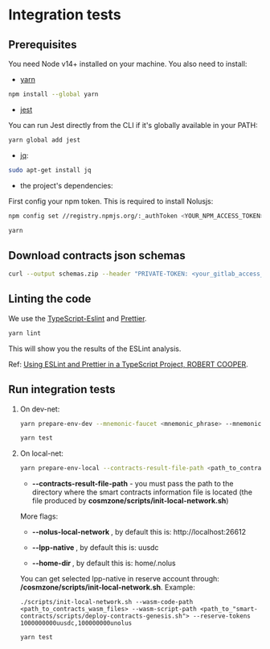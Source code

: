 # Integration tests

## Prerequisites

You need Node v14+ installed on your machine.
You also need to install:

* [yarn](https://classic.yarnpkg.com/lang/en/docs/install/#debian-stable)

```sh
npm install --global yarn
```

* [jest](https://jestjs.io/docs/getting-started)

You can run Jest directly from the CLI if it's globally available in your PATH:

```sh
yarn global add jest
```

* [jq](https://stedolan.github.io/jq/download/):

```sh
sudo apt-get install jq
```

* the project's dependencies:

First config your npm token. This is required to install Nolusjs:

```sh
npm config set //registry.npmjs.org/:_authToken <YOUR_NPM_ACCESS_TOKEN>
```

```sh
yarn
```

## Download contracts json schemas

```sh
curl --output schemas.zip --header "PRIVATE-TOKEN: <your_gitlab_access_token>" "https://gitlab-nomo.credissimo.net/api/v4/projects/8/jobs/artifacts/<contracts_version>/download?job=schema:cargo"
```

## Linting the code

We use the [TypeScript-Eslint](https://github.com/typescript-eslint) and [Prettier](https://prettier.io/).

```sh
yarn lint
```

This will show you the results of the ESLint analysis.

Ref: [Using ESLint and Prettier in a TypeScript Project, ROBERT COOPER](https://robertcooper.me/post/using-eslint-and-prettier-in-a-typescript-project).

## Run integration tests

1. On dev-net:

    ```sh
    yarn prepare-env-dev --mnemonic-faucet <mnemonic_phrase> --mnemonic-wasm-admin <mnemonic_phrase> --token-type "PRIVATE-TOKEN" --token-value <your_gitlab_access_token>
    ```

    ```sh
    yarn test
    ```

2. On local-net:

    ```sh
    yarn prepare-env-local --contracts-result-file-path <path_to_contracts_info_file>
    ```

    * **--contracts-result-file-path** - you must pass the path to the directory where the smart contracts information file is located (thе file produced by **cosmzone/scripts/init-local-network.sh**)

    More flags:

    * **--nolus-local-network <nolus-local-net-url>**, by default this is: http://localhost:26612

    * **--lpp-native <stable-denom>**, by default this is: uusdc

    * **--home-dir <nolus-accounts-dir>**, by default this is: home/.nolus

    You can get selected lpp-native in reserve account through: **/cosmzone/scripts/init-local-network.sh**.
    Example:

    ``./scripts/init-local-network.sh --wasm-code-path <path_to_contracts_wasm_files> --wasm-script-path <path_to_"smart-contracts/scripts/deploy-contracts-genesis.sh"> --reserve-tokens 1000000000uusdc,100000000unolus``

    ```sh
    yarn test
    ```
